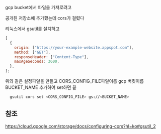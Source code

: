 gcp bucket에서 파일을 가져로려고

공개된 저장소에 추가했는데 cors가 걸렸다

리눅스에서 gsutil를 설치하고

```js
[
  {
    origin: ["https://your-example-website.appspot.com"],
    method: ["GET"],
    responseHeader: ["Content-Type"],
    maxAgeSeconds: 3600,
  },
];
```

위와 같은 설정파일을 만들고 CORS_CONFIG_FILE파일이름 gcp 버킷이름 BUCKET_NAME 추가하여 set하면 끝

```bash
  gsutil cors set <CORS_CONFIG_FILE> gs://<BUCKET_NAME>
```

## 참조

https://cloud.google.com/storage/docs/configuring-cors?hl=ko#gsutil_2
